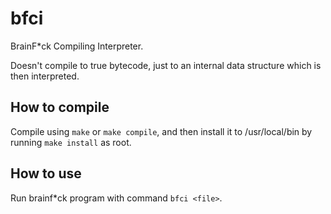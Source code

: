 # bfci
BrainF*ck Compiling Interpreter.

Doesn't compile to true bytecode, just to an internal data structure which is then interpreted.

## How to compile
Compile using `make` or `make compile`, and then install it to /usr/local/bin by running `make install` as root.

## How to use
Run brainf*ck program with command `bfci <file>`.
